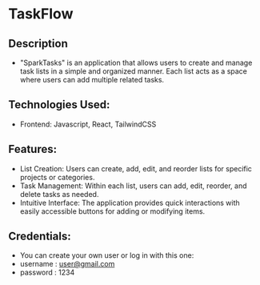 # TaskFlow

## Description
- "SparkTasks" is an application that allows users to create and manage task lists in a simple and organized manner. Each list acts as a space where users can add multiple related tasks.

## Technologies Used:
- Frontend: Javascript, React, TailwindCSS
  
## Features:
- List Creation: Users can create, add, edit, and reorder lists for specific projects or categories.
- Task Management: Within each list, users can add, edit, reorder, and delete tasks as needed.
- Intuitive Interface: The application provides quick interactions with easily accessible buttons for adding or modifying items.
  
## Credentials: 
- You can create your own user or log in with this one:
- username : user@gmail.com
- password : 1234

